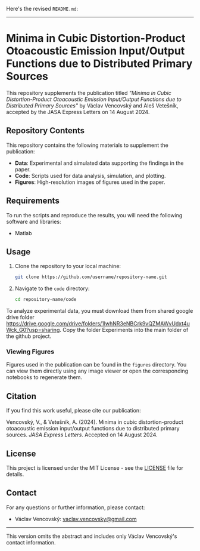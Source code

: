 Here's the revised `README.md`:

---

# Minima in Cubic Distortion-Product Otoacoustic Emission Input/Output Functions due to Distributed Primary Sources

This repository supplements the publication titled *"Minima in Cubic Distortion-Product Otoacoustic Emission Input/Output Functions due to Distributed Primary Sources"* by Václav Vencovský and Aleš Vetešník, accepted by the JASA Express Letters on 14 August 2024.

## Repository Contents

This repository contains the following materials to supplement the publication:

- **Data**: Experimental and simulated data supporting the findings in the paper.
- **Code**: Scripts used for data analysis, simulation, and plotting.
- **Figures**: High-resolution images of figures used in the paper.


## Requirements

To run the scripts and reproduce the results, you will need the following software and libraries:

- Matlab


## Usage

1. Clone the repository to your local machine:

   ```bash
   git clone https://github.com/username/repository-name.git
   ```

2. Navigate to the `code` directory:

   ```bash
   cd repository-name/code
   ```

To analyze experimental data, you must download them from shared google drive folder https://drive.google.com/drive/folders/1lwhNR3eNBCrk9vQZMAWvUdxt4uWck_G0?usp=sharing. Copy the folder Experiments into the main folder of the github project.

### Viewing Figures

Figures used in the publication can be found in the `figures` directory. You can view them directly using any image viewer or open the corresponding notebooks to regenerate them.

## Citation

If you find this work useful, please cite our publication:

Vencovský, V., & Vetešník, A. (2024). Minima in cubic distortion-product otoacoustic emission input/output functions due to distributed primary sources. *JASA Express Letters*. Accepted on 14 August 2024.

## License

This project is licensed under the MIT License - see the [LICENSE](LICENSE) file for details.

## Contact

For any questions or further information, please contact:

- Václav Vencovský: [vaclav.vencovsky@gmail.com](mailto:vaclav.vencovsky@gmail.com)

---

This version omits the abstract and includes only Václav Vencovský's contact information.
